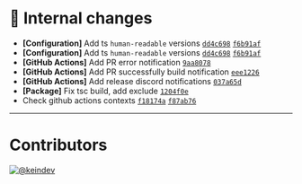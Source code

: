 # :memo: Internal changes

- **[Configuration]** Add ts `human-readable` versions [`dd4c698`](https://github.com/keindev/changelog-guru/commit/dd4c698f1f6df054cc671027915481c10ea84793) [`f6b91af`](https://github.com/keindev/changelog-guru/commit/f6b91afadd2a16b7cc4ba7ebf27f47d619511d02)
- **[Configuration]** Add ts `human-readable` versions [`dd4c698`](https://github.com/keindev/changelog-guru/commit/dd4c698f1f6df054cc671027915481c10ea84793) [`f6b91af`](https://github.com/keindev/changelog-guru/commit/f6b91afadd2a16b7cc4ba7ebf27f47d619511d02)
- **[GitHub Actions]** Add PR error notification [`9aa8078`](https://github.com/keindev/changelog-guru/commit/9aa807865620216e8ec0ece1248df11e306c11b6)
- **[GitHub Actions]** Add PR successfully build notification [`eee1226`](https://github.com/keindev/changelog-guru/commit/eee1226d6a003fba3b9dada8237114ca2d1f2a3d)
- **[GitHub Actions]** Add release discord notifications [`037a65d`](https://github.com/keindev/changelog-guru/commit/037a65dcbd8b56c63a96380c61b8e32a9d2ec286)
- **[Package]** Fix tsc build, add exclude [`1204f0e`](https://github.com/keindev/changelog-guru/commit/1204f0e35e77814c5f6b0bf39880f4bcfb65d06c)
- Check github actions contexts [`f18174a`](https://github.com/keindev/changelog-guru/commit/f18174a4f2f1be77ea2ad28a58e4c59d7737ef4b) [`f87ab76`](https://github.com/keindev/changelog-guru/commit/f87ab764e8d60bc8d1b7599ca34fbda079fa832e)

---

# Contributors

[![@keindev](https://avatars.githubusercontent.com/u/4527292?v=4&s=40)](https://github.com/keindev)
